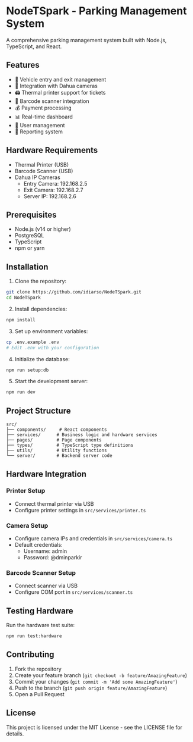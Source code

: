 # NodeTSpark - Parking Management System

A comprehensive parking management system built with Node.js, TypeScript, and React.

## Features

- 🚗 Vehicle entry and exit management
- 📸 Integration with Dahua cameras
- 🖨️ Thermal printer support for tickets
- 📱 Barcode scanner integration
- 💰 Payment processing
- 📊 Real-time dashboard
- 👥 User management
- 📝 Reporting system

## Hardware Requirements

- Thermal Printer (USB)
- Barcode Scanner (USB)
- Dahua IP Cameras
  - Entry Camera: 192.168.2.5
  - Exit Camera: 192.168.2.7
  - Server IP: 192.168.2.6

## Prerequisites

- Node.js (v14 or higher)
- PostgreSQL
- TypeScript
- npm or yarn

## Installation

1. Clone the repository:
```bash
git clone https://github.com/idiarso/NodeTSpark.git
cd NodeTSpark
```

2. Install dependencies:
```bash
npm install
```

3. Set up environment variables:
```bash
cp .env.example .env
# Edit .env with your configuration
```

4. Initialize the database:
```bash
npm run setup:db
```

5. Start the development server:
```bash
npm run dev
```

## Project Structure

```
src/
├── components/     # React components
├── services/      # Business logic and hardware services
├── pages/         # Page components
├── types/         # TypeScript type definitions
├── utils/         # Utility functions
└── server/        # Backend server code
```

## Hardware Integration

### Printer Setup
- Connect thermal printer via USB
- Configure printer settings in `src/services/printer.ts`

### Camera Setup
- Configure camera IPs and credentials in `src/services/camera.ts`
- Default credentials:
  - Username: admin
  - Password: @dminparkir

### Barcode Scanner Setup
- Connect scanner via USB
- Configure COM port in `src/services/scanner.ts`

## Testing Hardware

Run the hardware test suite:
```bash
npm run test:hardware
```

## Contributing

1. Fork the repository
2. Create your feature branch (`git checkout -b feature/AmazingFeature`)
3. Commit your changes (`git commit -m 'Add some AmazingFeature'`)
4. Push to the branch (`git push origin feature/AmazingFeature`)
5. Open a Pull Request

## License

This project is licensed under the MIT License - see the LICENSE file for details.